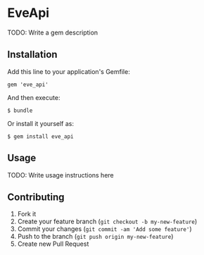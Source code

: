 # EveApi

TODO: Write a gem description

## Installation

Add this line to your application's Gemfile:

    gem 'eve_api'

And then execute:

    $ bundle

Or install it yourself as:

    $ gem install eve_api

## Usage

TODO: Write usage instructions here

## Contributing

1. Fork it
2. Create your feature branch (`git checkout -b my-new-feature`)
3. Commit your changes (`git commit -am 'Add some feature'`)
4. Push to the branch (`git push origin my-new-feature`)
5. Create new Pull Request

